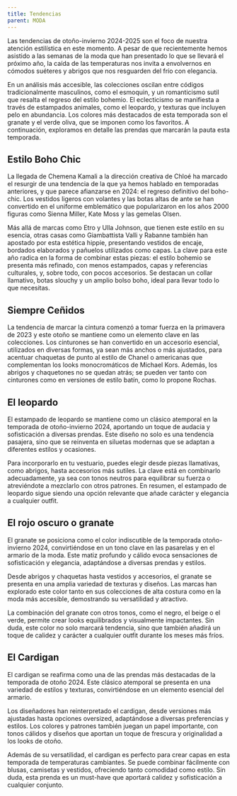```yaml
---
title: Tendencias
parent: MODA
---
```

Las tendencias de otoño-invierno 2024-2025 son el foco de nuestra atención estilística en este momento. A pesar de que recientemente hemos asistido a las semanas de la moda que han presentado lo que se llevará el próximo año, la caída de las temperaturas nos invita a envolvernos en cómodos suéteres y abrigos que nos resguarden del frío con elegancia.

En un análisis más accesible, las colecciones oscilan entre códigos tradicionalmente masculinos, como el esmoquin, y un romanticismo sutil que resalta el regreso del estilo bohemio. El eclecticismo se manifiesta a través de estampados animales, como el leopardo, y texturas que incluyen pelo en abundancia. Los colores más destacados de esta temporada son el granate y el verde oliva, que se imponen como los favoritos. A continuación, exploramos en detalle las prendas que marcarán la pauta esta temporada.


## Estilo Boho Chic ##
La llegada de Chemena Kamali a la dirección creativa de Chloé ha marcado el resurgir de una tendencia de la que ya hemos hablado en temporadas anteriores, y que parece afianzarse en 2024: el regreso definitivo del boho-chic. Los vestidos ligeros con volantes y las botas altas de ante se han convertido en el uniforme emblemático que popularizaron en los años 2000 figuras como Sienna Miller, Kate Moss y las gemelas Olsen.

Más allá de marcas como Etro y Ulla Johnson, que tienen este estilo en su esencia, otras casas como Giambattista Valli y Rabanne también han apostado por esta estética hippie, presentando vestidos de encaje, bordados elaborados y pañuelos utilizados como capas. La clave para este año radica en la forma de combinar estas piezas: el estilo bohemio se presenta más refinado, con menos estampados, capas y referencias culturales, y, sobre todo, con pocos accesorios. Se destacan un collar llamativo, botas slouchy y un amplio bolso boho, ideal para llevar todo lo que necesitas.

## Siempre Ceñidos ##
La tendencia de marcar la cintura comenzó a tomar fuerza en la primavera de 2023 y este otoño se mantiene como un elemento clave en las colecciones. Los cinturones se han convertido en un accesorio esencial, utilizados en diversas formas, ya sean más anchos o más ajustados, para acentuar chaquetas de punto al estilo de Chanel o americanas que complementan los looks monocromáticos de Michael Kors. Además, los abrigos y chaquetones no se quedan atrás; se pueden ver tanto con cinturones como en versiones de estilo batín, como lo propone Rochas.

## El leopardo ##
El estampado de leopardo se mantiene como un clásico atemporal en la temporada de otoño-invierno 2024, aportando un toque de audacia y sofisticación a diversas prendas. Este diseño no solo es una tendencia pasajera, sino que se reinventa en siluetas modernas que se adaptan a diferentes estilos y ocasiones.

Para incorporarlo en tu vestuario, puedes elegir desde piezas llamativas, como abrigos, hasta accesorios más sutiles. La clave está en combinarlo adecuadamente, ya sea con tonos neutros para equilibrar su fuerza o atreviéndote a mezclarlo con otros patrones. En resumen, el estampado de leopardo sigue siendo una opción relevante que añade carácter y elegancia a cualquier outfit.

## El rojo oscuro o granate ##
El granate se posiciona como el color indiscutible de la temporada otoño-invierno 2024, convirtiéndose en un tono clave en las pasarelas y en el armario de la moda. Este matiz profundo y cálido evoca sensaciones de sofisticación y elegancia, adaptándose a diversas prendas y estilos.

Desde abrigos y chaquetas hasta vestidos y accesorios, el granate se presenta en una amplia variedad de texturas y diseños. Las marcas han explorado este color tanto en sus colecciones de alta costura como en la moda más accesible, demostrando su versatilidad y atractivo.

La combinación del granate con otros tonos, como el negro, el beige o el verde, permite crear looks equilibrados y visualmente impactantes. Sin duda, este color no solo marcará tendencia, sino que también añadirá un toque de calidez y carácter a cualquier outfit durante los meses más fríos.

## El Cardigan ##
El cardigan se reafirma como una de las prendas más destacadas de la temporada de otoño 2024. Este clásico atemporal se presenta en una variedad de estilos y texturas, convirtiéndose en un elemento esencial del armario.

Los diseñadores han reinterpretado el cardigan, desde versiones más ajustadas hasta opciones oversized, adaptándose a diversas preferencias y estilos. Los colores y patrones también juegan un papel importante, con tonos cálidos y diseños que aportan un toque de frescura y originalidad a los looks de otoño.

Además de su versatilidad, el cardigan es perfecto para crear capas en esta temporada de temperaturas cambiantes. Se puede combinar fácilmente con blusas, camisetas y vestidos, ofreciendo tanto comodidad como estilo. Sin duda, esta prenda es un must-have que aportará calidez y sofisticación a cualquier conjunto.

